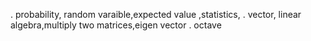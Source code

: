 . probability, random varaible,expected value ,statistics,
. vector, linear algebra,multiply two matrices,eigen vector
. octave 
